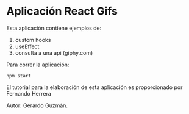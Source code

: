 # Aplicación React Gifs
Esta aplicación contiene ejemplos de:
1. custom hooks
2. useEffect
3. consulta a una api (giphy.com)

Para correr la aplicación:
```
npm start
```

El tutorial para la elaboración de esta aplicación es proporcionado por
Fernando Herrera


Autor: Gerardo Guzmán.

